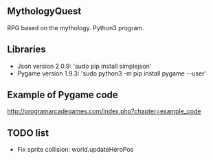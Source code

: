 ## MythologyQuest
RPG based on the mythology. Python3 program.

## Libraries
- Json version 2.0.9: 'sudo pip install simplejson'
- Pygame version 1.9.3: 'sudo python3 -m pip install pygame --user'

## Example of Pygame code
http://programarcadegames.com/index.php?chapter=example_code

## TODO list
 - Fix sprite collision: world.updateHeroPos
